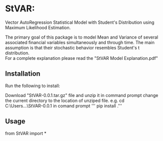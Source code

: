 # StVAR: 

Vector AutoRegression Statistical Model with Student's Distribution using Maximum Likelihood Estimation.

The primary goal of this package is to model Mean and Variance of several associated financial variables simultaneously and through time. The main assumption is that their stochastic behavior resembles Student's t distribution.  
For a complete explanation please read the "StVAR Model Explanation.pdf"

## Installation
Run the following to install:

Download "StVAR-0.0.1.tar.gz" file and unzip it
in command prompt change the current directory to the location of unziped file. e.g. cd C:\Users\...\StVAR-0.0.1
in comand prompt ''' pip install .'''


## Usage

from StVAR import *
